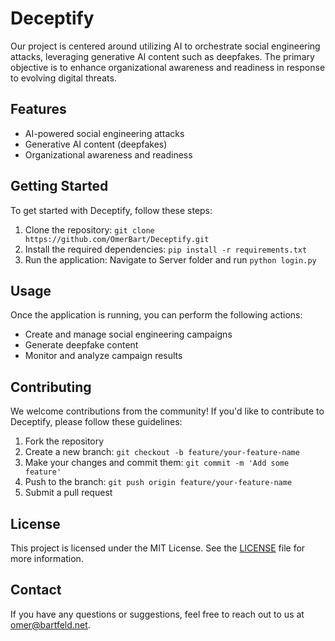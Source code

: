 # Deceptify

Our project is centered around utilizing AI to orchestrate social engineering attacks, leveraging generative AI content such as deepfakes. The primary objective is to enhance organizational awareness and readiness in response to evolving digital threats.

## Features

- AI-powered social engineering attacks
- Generative AI content (deepfakes)
- Organizational awareness and readiness

## Getting Started

To get started with Deceptify, follow these steps:

1. Clone the repository: `git clone https://github.com/OmerBart/Deceptify.git`
2. Install the required dependencies: `pip install -r requirements.txt`
3. Run the application: Navigate to Server folder and run `python login.py`

## Usage

Once the application is running, you can perform the following actions:

- Create and manage social engineering campaigns
- Generate deepfake content
- Monitor and analyze campaign results

## Contributing

We welcome contributions from the community! If you'd like to contribute to Deceptify, please follow these guidelines:

1. Fork the repository
2. Create a new branch: `git checkout -b feature/your-feature-name`
3. Make your changes and commit them: `git commit -m 'Add some feature'`
4. Push to the branch: `git push origin feature/your-feature-name`
5. Submit a pull request

## License

This project is licensed under the MIT License. See the [LICENSE](LICENSE) file for more information.

## Contact

If you have any questions or suggestions, feel free to reach out to us at [omer@bartfeld.net](mailto:omer@bartfeld.net).